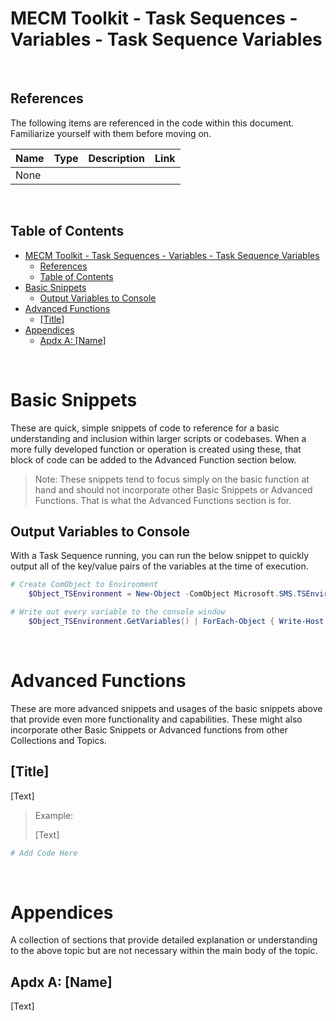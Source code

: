 # MECM Toolkit - Task Sequences - Variables - Task Sequence Variables

&nbsp;

## References

The following items are referenced in the code within this document. Familiarize yourself with them before moving on.

| Name                  | Type                        | Description                                                                                                       | Link |
|-----------------------|-----------------------------|-------------------------------------------------------------------------------------------------------------------|------|
| None | | | |

&nbsp;

## Table of Contents

- [MECM Toolkit - Task Sequences - Variables - Task Sequence Variables](#mecm-toolkit---task-sequences---variables---task-sequence-variables)
  - [References](#references)
  - [Table of Contents](#table-of-contents)
- [Basic Snippets](#basic-snippets)
  - [Output Variables to Console](#output-variables-to-console)
- [Advanced Functions](#advanced-functions)
  - [\[Title\]](#title)
- [Appendices](#appendices)
  - [Apdx A: \[Name\]](#apdx-a-name)

&nbsp;

# Basic Snippets

These are quick, simple snippets of code to reference for a basic understanding and inclusion within larger scripts or codebases. When a more fully developed function or operation is created using these, that block of code can be added to the Advanced Function section below.

> Note: These snippets tend to focus simply on the basic function at hand and should not incorporate other Basic Snippets or Advanced Functions. That is what the Advanced Functions section is for.

## Output Variables to Console

With a Task Sequence running, you can run the below snippet to quickly output all of the key/value pairs of the variables at the time of execution.

```powershell
# Create ComObject to Environment
    $Object_TSEnvironment = New-Object -ComObject Microsoft.SMS.TSEnvironment

# Write out every variable to the console window
    $Object_TSEnvironment.GetVariables() | ForEach-Object { Write-Host "$_ = $($Object_TSEnvironment.Value($_))" }
```

&nbsp;

# Advanced Functions

These are more advanced snippets and usages of the basic snippets above that provide even more functionality and capabilities. These might also incorporate other Basic Snippets or Advanced functions from other Collections and Topics.

## [Title]

[Text]

> Example:
>
> [Text]

```powershell
# Add Code Here
```

&nbsp;

# Appendices

A collection of sections that provide detailed explanation or understanding to the above topic but are not necessary within the main body of the topic.

## Apdx A: [Name]

[Text]
